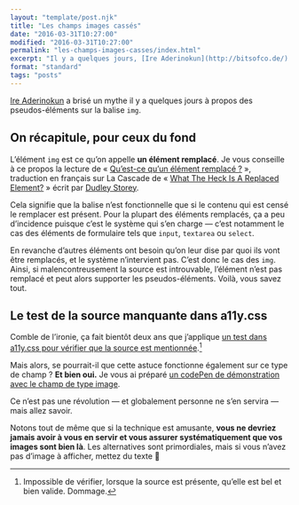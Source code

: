 ```yaml
---
layout: "template/post.njk"
title: "Les champs images cassés"
date: "2016-03-31T10:27:00"
modified: "2016-03-31T10:27:00"
permalink: "les-champs-images-casses/index.html"
excerpt: "Il y a quelques jours, [Ire Aderinokun](http://bitsofco.de/) a dévoilé que les images cassées supportaient les pseudo-éléments. En bossant sur [a11y.css](https://github.com/ffoodd/a11y.css), je me suis aperçu que ça valait également pour les champs images."
format: "standard"
tags: "posts"
---
```

[Ire Aderinokun](http://bitsofco.de/) a brisé un mythe il y a quelques jours à propos des pseudos-éléments sur la balise `img`.

## On récapitule, pour ceux du fond

Lʼélément `img` est ce quʼon appelle **un élément remplacé**. Je vous conseille à ce propos la lecture de «&nbsp;[Qu’est-ce qu’un élément remplacé&nbsp;?](http://la-cascade.ghost.io/quest-ce-quun-element-remplace/)&nbsp;», traduction en français sur La Cascade de «&nbsp;[What The Heck Is A Replaced Element?](https://demosthenes.info/blog/461/What-The-Heck-Is-A-Replaced-Element#)&nbsp;» écrit par [Dudley Storey](https://twitter.com/dudleystorey).

Cela signifie que la balise nʼest fonctionnelle que si le contenu qui est censé le remplacer est présent. Pour la plupart des éléments remplacés, ça a peu dʼincidence puisque cʼest le système qui sʼen charge —&nbsp;cʼest notamment le cas des éléments de formulaire tels que `input`, `textarea` ou `select`.

En revanche dʼautres éléments ont besoin quʼon leur dise par quoi ils vont être remplacés, et le système nʼintervient pas. Cʼest donc le cas des `img`. Ainsi, si malencontreusement la source est introuvable, lʼélément nʼest pas remplacé et peut alors supporter les pseudos-éléments. Voilà, vous savez tout.

## Le test de la source manquante dans a11y.css

Comble de lʼironie, ça fait bientôt deux ans que jʼapplique [un test dans a11y.css pour vérifier que la source est mentionnée](http://ffoodd.github.io/a11y.css/errors.html#no-src).[^1]

[^1]: Impossible de vérifier, lorsque la source est présente, quʼelle est bel et bien valide. Dommage.



Mais alors, se pourrait-il que cette astuce fonctionne également sur ce type de champ&nbsp;? **Et bien oui.** Je vous ai préparé [un codePen de démonstration avec le champ de type image](http://codepen.io/ffoodd/pen/vGJPLe).

Ce nʼest pas une révolution —&nbsp;et globalement personne ne sʼen servira&nbsp;— mais allez savoir.

Notons tout de même que si la technique est amusante, **vous ne devriez jamais avoir à vous en servir et vous assurer systématiquement que vos images sont bien là**. Les alternatives sont primordiales, mais si vous nʼavez pas dʼimage à afficher, mettez du texte 🙂